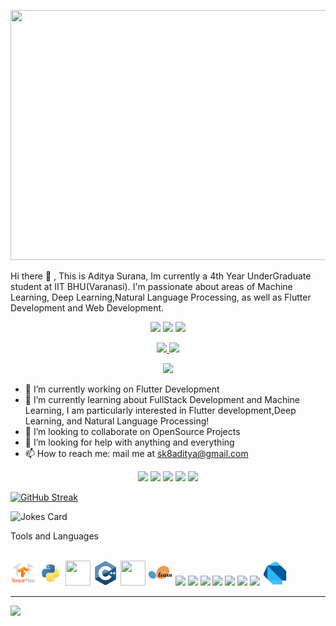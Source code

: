<p align="center">
 <img  width="800" height="400" src="https://github.com/theadityasurana/theadityasurana/blob/master/social/yashs.gif">
</p>
 Hi there 👋  ,
This is Aditya Surana, Im currently a 4th Year UnderGraduate student at IIT BHU(Varanasi). I'm passionate about areas of Machine Learning, 
Deep Learning,Natural Language Processing, as well as Flutter Development and Web Development.




<p align="center"><a href="https://twitter.com/theadityasurana"><img src="https://img.shields.io/badge/twitter-%231DA1F2.svg?&style=for-the-badge&logo=twitter&logoColor=white" height=25></a> <a href="https://www.linkedin.com/in/adityasurana7/"><img src="https://img.shields.io/badge/linkedin-%230077B5.svg?&style=for-the-badge&logo=linkedin&logoColor=white" height=25></a> <a href="https://www.instagram.com/adityasurana7/"><img src="https://img.shields.io/badge/instagram-%23E4405F.svg?&style=for-the-badge&logo=instagram&logoColor=white" height=25></a> 
</p>

<p align=center>
  <a href="https://github.com/Terabyte17">
    <img src="https://badges.pufler.dev/visits/Terabyte17/theadityasurana?style=flat-square&color=black&logo=github">
  </a>
  <a href="https://github.com/theadityasurana?tab=repositories">
    <img src="https://badges.pufler.dev/repos/theadityasurana?style=flat-square&color=black&logo=github">
  </a>
</p>
<p align="center">
<a href="https://github.com/Terabyte17"><img src="https://img.shields.io/github/followers/theadityasurana?style=social"></a>
</p>

- 🔭 I’m currently working on Flutter Development
- 🌱 I’m currently learning about FullStack Development and Machine Learning, I am particularly interested in Flutter development,Deep Learning, and Natural Language Processing!
- 👯 I’m looking to collaborate on OpenSource Projects
- 🤔 I’m looking for help with anything and everything 
- 📫 How to reach me: mail me at sk8aditya@gmail.com

<p align="center">
<img src="https://img.shields.io/badge/MachineLearning-brown"> <img src="https://img.shields.io/badge/Deep Learning-green"> <img src="https://img.shields.io/badge/Flutter-red"> <img src="https://img.shields.io/badge/Natural Language Processing-magenta"> <img src="https://img.shields.io/badge/Web Development-yellow"> 
</p>

[![GitHub Streak](https://github-readme-streak-stats.herokuapp.com/?user=theadityasurana)](https://git.io/streak-stats)


![Jokes Card](https://readme-jokes.vercel.app/api)

 Tools and Languages

 <br />
<img src="https://github.com/github/explore/raw/main/topics/tensorflow/tensorflow.png" width="40" height="40" /> <img src="https://github.com/github/explore/raw/main/topics/python/python.png" width="40" height="40" /> <img src="https://answers.ros.org/upfiles/14554624266871161.png" width="40" height="40" /> <img src="https://github.com/github/explore/raw/main/topics/cpp/cpp.png" width="40" height="40" />  <img src="https://www.gymlibrary.dev/_static/img/gym_logo_black.svg" width="40" height="40" /> <img src="https://github.com/github/explore/raw/main/topics/scikit-learn/scikit-learn.png" width="40" height="40" /> <img src="https://img.shields.io/badge/javascript%20-%23323330.svg?&style=for-the-badge&logo=javascript&logoColor=%23F7DF1E"/> <img src="https://img.shields.io/badge/html5%20-%23E34F26.svg?&style=for-the-badge&logo=html5&logoColor=white"/> <img src="https://img.shields.io/badge/css3%20-%231572B6.svg?&style=for-the-badge&logo=css3&logoColor=white"/> <img src="https://img.shields.io/badge/python%20-%2314354C.svg?&style=for-the-badge&logo=python&logoColor=white"/> <img src="https://img.shields.io/badge/c++%20-%2300599C.svg?&style=for-the-badge&logo=c%2B%2B&ogoColor=white"/> <img src="https://img.shields.io/badge/git%20-%23F05033.svg?&style=for-the-badge&logo=git&logoColor=white"/> <img src="https://img.shields.io/badge/github%20-%23121011.svg?&style=for-the-badge&logo=github&logoColor=white"/> <img src="https://github.com/github/explore/raw/main/topics/dart/dart.png" width="40" height="40" /> </code><hr/>

![](https://komarev.com/ghpvc/?username=theadityasurana)

